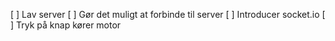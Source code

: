 [ ] Lav server
[ ] Gør det muligt at forbinde til server
[ ] Introducer socket.io
[ ] Tryk på knap kører motor